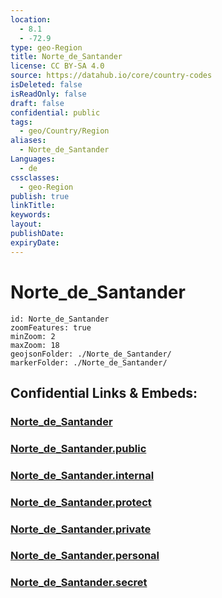 ```yaml
---
location:
  - 8.1
  - -72.9
type: geo-Region
title: Norte_de_Santander
license: CC BY-SA 4.0
source: https://datahub.io/core/country-codes
isDeleted: false
isReadOnly: false
draft: false
confidential: public
tags:
  - geo/Country/Region
aliases:
  - Norte_de_Santander
Languages:
  - de
cssclasses:
  - geo-Region
publish: true
linkTitle:
keywords:
layout:
publishDate:
expiryDate:
---
```


# Norte_de_Santander

```leaflet
id: Norte_de_Santander
zoomFeatures: true 
minZoom: 2 
maxZoom: 18
geojsonFolder: ./Norte_de_Santander/
markerFolder: ./Norte_de_Santander/
```


## Confidential Links & Embeds: 

### [Norte_de_Santander](/_Standards/Earth/Continent/America~South/Colombia/departments~Colombia/Norte_de_Santander.md) 

### [Norte_de_Santander.public](/_public/Earth/Continent/America~South/Colombia/departments~Colombia/Norte_de_Santander.public.md) 

### [Norte_de_Santander.internal](/_internal/Earth/Continent/America~South/Colombia/departments~Colombia/Norte_de_Santander.internal.md) 

### [Norte_de_Santander.protect](/_protect/Earth/Continent/America~South/Colombia/departments~Colombia/Norte_de_Santander.protect.md) 

### [Norte_de_Santander.private](/_private/Earth/Continent/America~South/Colombia/departments~Colombia/Norte_de_Santander.private.md) 

### [Norte_de_Santander.personal](/_personal/Earth/Continent/America~South/Colombia/departments~Colombia/Norte_de_Santander.personal.md) 

### [Norte_de_Santander.secret](/_secret/Earth/Continent/America~South/Colombia/departments~Colombia/Norte_de_Santander.secret.md)

